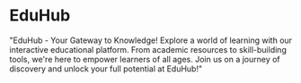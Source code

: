 # EduHub

<p>
"EduHub - Your Gateway to Knowledge! Explore a world of learning with our interactive educational platform. From academic resources to skill-building tools, we're here to empower learners of all ages. Join us on a journey of discovery and unlock your full potential at EduHub!"
</p>

